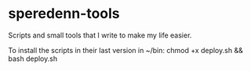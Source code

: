 speredenn-tools
===============

Scripts and small tools that I write to make my life easier.

To install the scripts in their last version in ~/bin:
    chmod +x deploy.sh && bash deploy.sh
